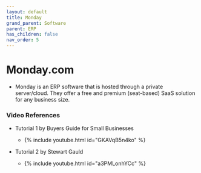 ```yaml
---
layout: default
title: Monday
grand_parent: Software
parent: ERP
has_children: false
nav_order: 5
---
```

# Monday.com
- Monday is an ERP software that is hosted through a private server/cloud. They offer a free and premium (seat-based) SaaS solution for any business size.  


### Video References
- Tutorial 1 by Buyers Guide for Small Businesses 
	- {% include youtube.html id="GKAVqB5n4ko" %}

- Tutorial 2 by Stewart Gauld 
	- {% include youtube.html id="a3PMLonhYCc" %}
	